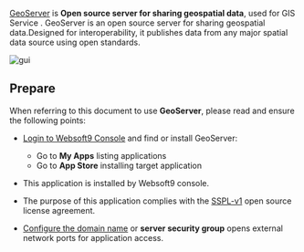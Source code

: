 [GeoServer](https://geoserver.org/) is **Open source server for sharing geospatial data**, used for GIS Service . GeoServer is an open source server for sharing geospatial data.Designed for interoperability, it publishes data from any major spatial data source using open standards.


![gui](https://libs.websoft9.com/Websoft9/DocsPicture/zh/geoserver/geoserver-gui-websoft9.png)


## Prepare

When referring to this document to use **GeoServer**, please read and ensure the following points:

- [Login to Websoft9 Console](./login-console) and find or install GeoServer:
  - Go to **My Apps** listing applications 
  - Go to **App Store** installing target application

- This application is installed by Websoft9 console.


- The purpose of this application complies with the [SSPL-v1](https://www.mongodb.com/licensing/server-side-public-license) open source license agreement.


- [Configure the domain name](./domain-set) or **server security group** opens external network ports for application access.